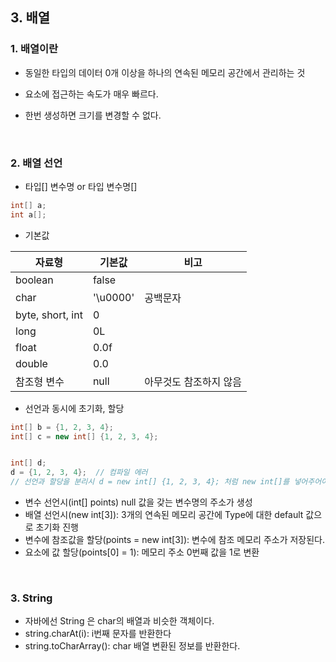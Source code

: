 ## 3. 배열

### 1. 배열이란

- 동일한 타입의 데이터 0개 이상을 하나의 연속된 메모리 공간에서 관리하는 것
- 요소에 접근하는 속도가 매우 빠르다.

- 한번 생성하면 크기를 변경할 수 없다.

<br>

### 2. 배열 선언

- 타입[] 변수명 or 타입 변수명[]

```java
int[] a;
int a[];
```

- 기본값

| 자료형           | 기본값   | 비고                   |
| ---------------- | -------- | ---------------------- |
| boolean          | false    |                        |
| char             | '\u0000' | 공백문자               |
| byte, short, int | 0        |                        |
| long             | 0L       |                        |
| float            | 0.0f     |                        |
| double           | 0.0      |                        |
| 참조형 변수      | null     | 아무것도 참조하지 않음 |



- 선언과 동시에 초기화, 할당

```java
int[] b = {1, 2, 3, 4};
int[] c = new int[] {1, 2, 3, 4};


int[] d;
d = {1, 2, 3, 4};  // 컴파일 에러
// 선언과 할당을 분리시 d = new int[] {1, 2, 3, 4}; 처럼 new int[]를 넣어주어야 한다.
```



- 변수 선언시(int[] points) null 값을 갖는 변수명의 주소가 생성
- 배열 선언시(new int[3]): 3개의 연속된 메모리 공간에 Type에 대한 default 값으로 초기화 진행
- 변수에 참조값을 할당(points = new int[3]): 변수에 참조 메모리 주소가 저장된다.
- 요소에 값 할당(points[0] = 1): 메모리 주소 0번째 값을 1로 변환

<br>

### 3. String

- 자바에선 String 은 char의 배열과 비슷한 객체이다.
- string.charAt(i): i번째 문자를 반환한다
- string.toCharArray(): char 배열 변환된 정보를 반환한다.